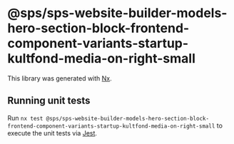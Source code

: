 # @sps/sps-website-builder-models-hero-section-block-frontend-component-variants-startup-kultfond-media-on-right-small

This library was generated with [Nx](https://nx.dev).

## Running unit tests

Run `nx test @sps/sps-website-builder-models-hero-section-block-frontend-component-variants-startup-kultfond-media-on-right-small` to execute the unit tests via [Jest](https://jestjs.io).
